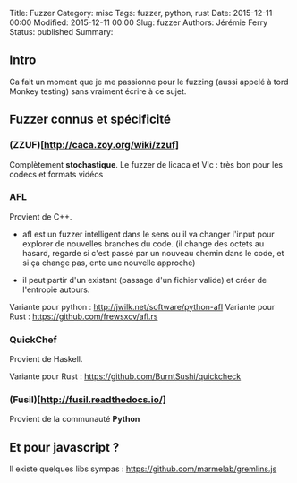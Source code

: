 Title: Fuzzer
Category: misc
Tags: fuzzer, python, rust
Date: 2015-12-11 00:00
Modified: 2015-12-11 00:00
Slug: fuzzer
Authors: Jérémie Ferry
Status: published
Summary:

## Intro

Ca fait un moment que je me passionne pour le fuzzing (aussi appelé à tord Monkey testing) sans vraiment écrire à ce sujet.

## Fuzzer connus et spécificité

###  (ZZUF)[http://caca.zoy.org/wiki/zzuf]

Complètement **stochastique**.
Le fuzzer de licaca et Vlc : très bon pour les codecs et formats vidéos

### AFL

Provient de C++.

* afl est un fuzzer intelligent dans le sens ou il va changer l'input pour explorer de nouvelles branches du code.
(il change des octets au hasard, regarde si c'est passé par un nouveau chemin dans le code, et si ça change pas, ente une nouvelle approche)

*  il peut partir d'un existant (passage d'un fichier valide) et créer de l'entropie autours.


Variante pour python : http://jwilk.net/software/python-afl
Variante pour Rust : https://github.com/frewsxcv/afl.rs

### QuickChef

Provient de Haskell.

Variante pour Rust : https://github.com/BurntSushi/quickcheck

### (Fusil)[http://fusil.readthedocs.io/]

Provient de la communauté **Python**

## Et pour javascript ?

Il existe quelques libs sympas : https://github.com/marmelab/gremlins.js